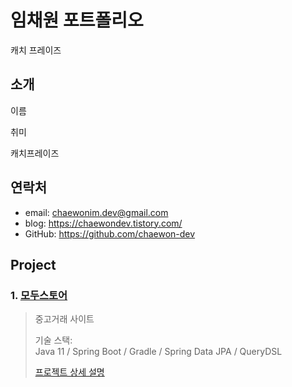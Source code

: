 # 임채원 포트폴리오

캐치 프레이즈

## 소개

이름

취미 

캐치프레이즈



## 연락처

- email: chaewonim.dev@gmail.com
- blog: <https://chaewondev.tistory.com/>
- GitHub: <https://github.com/chaewon-dev>

## Project

### 1. <a href="https://github.com/chaewon-dev/modustore" target="_blank">모두스토어</a>

> 중고거래 사이트
> 
> 기술 스택:<br>
> Java 11 / Spring Boot / Gradle / Spring Data JPA / QueryDSL
>
> <a href="https://github.com/chaewon-dev/modustore" target="_blank">프로젝트 상세 설명</a>













